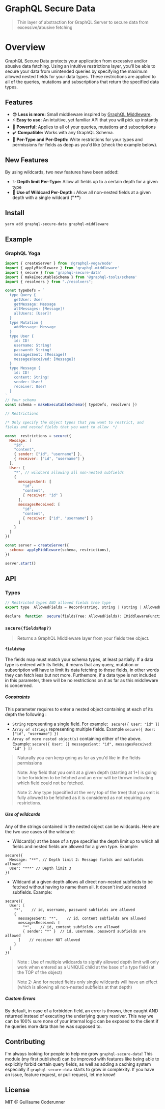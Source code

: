 # GraphQL Secure Data
> Thin layer of abstraction for GraphQL Server to secure data from excessive/abusive fetching


# Overview

GraphQL Secure Data protects your application from excessive and/or abusive data fetching. Using an intuitive restrictions layer, you'll be able to secure your data from unintended queries by specifying the maximum allowed nested fields for your data types. These restrictions are applied to all of the  queries, mutations and subscriptions that return the specified data types.

## Features

-   😎  **Less is more:**  Small middleware inspired by  [GraphQL Middleware](https://github.com/prismagraphql/graphql-middleware).
-   ⚡  **Easy to use:**  An intuitive, yet familiar API that you will pick up instantly
-   💪  **Powerful:**  Applies to all of your queries, mutations and subscriptions
-   ✔️  **Compatible:**  Works with any GraphQL Schema.
-   🎯  **Per-Type and Per-Depth:**  Write restrictions for your types and permissions for fields as deep as you'd like (check the example below).

## New Features

By using wildcards, two new features have been added:
-   ✨  **Depth limit Per-Type:** Allow all fields up to a certain depth for a given type
-   🚀 **Use of Wildcard Per-Depth :** Allow all non-nested fields at a given depth with a single wildcard (**"*"**)

## Install

```
yarn add graphql-secure-data graphql-middleware
```

## Example
### GraphQL Yoga

```javascript
import { createServer } from '@graphql-yoga/node'
import { applyMiddleware } from 'graphql-middleware'
import { secure } from 'graphql-secure-data'
import { makeExecutableSchema } from '@graphql-tools/schema'
import { resolvers } from "./resolvers";

const typeDefs = `
  type Query {
    getUser: User
    getMessage: Message
    allMessages: [Message]!
    allUsers: [User]!
  }
  type Mutation {
    addMessage: Message
  }
  type User {
    id: ID!
    username: String!
    password: String!
    messagesSent: [Message]!
    messagesReceived: [Message]!
  }
  type Message {
    id: ID!
    content: String!
    sender: User!
    receiver: User!
  }
`
// Your schema
const schema = makeExecutableSchema({ typeDefs, resolvers })

// Restrictions

/* Only specify the object types that you want to restrict, and
fields and nested fields that you want to allow  */

const  restrictions = secure({
  Message: [
    "id",
    "content",
    { sender: ["id", "username"] },
    { receiver: ["id", "username"] }
  ],
  User: [
    "*", // wildcard allowing all non-nested subfields
    {
      messagesSent: [
        "id",
        "content",
        { receiver: "id" }
      ],
      messagesReceived: [
        "id",
        "content",
        { receiver: ["id", "username"] }
      ]
    }
  ]
})

const server = createServer({
  schema: applyMiddleware(schema, restrictions),
})

server.start()
```

## API

### Types

```javascript
// Restricted types AND allowed fields tree type
export type  AllowedFields = Record<string, string | (string | AllowedFields)[]>

declare  function  secure(fieldsTree: AllowedFields): IMiddlewareFunction
```

### `secure(fieldsMap?)`

> Returns a GraphQL Middleware layer from your fields tree object.

#### `fieldsMap`

The fields map must match your schema types, at least partially.
If a data type is entered with its fields, it means that any query, mutation or
subscription will have to limit its data fetching to those fields, in other words they can fetch less but not more. Furthemore, if a data type is not included
in this parameter, there will be no restrictions on it as far as this middleware
is concerned.

##### Constraints
This parameter requires to enter a nested object containing at each of its depth the
following :
-  `String` representing a single field.  For example:   ` secure({ User: "id" })`
-  `Array of strings` representing multiple fields.
    Example `secure({ User: ["id", "username"] })`
-  `Array of more nested object(s)` containing either of the above.  Example:
   `secure({ User: [{ messagesSent: "id", messagesReceived: "id" } ])`

>  Naturally you can keep going as far as you'd like in the fields
>  permissions
>
>  Note: Any field that you omit at a given depth (starting at 1+) is going to
>  be  forbidden to be fetched and an error will be thrown indicating which
>  field could not be fetched.
>
> Note 2: Any type (specified at the very top of the tree) that you omit is
> fully allowed to be fetched as it is considered as not requiring any
> restrictions.

##### Use of wildcards

Any of the strings contained in the nested object can be wildcards. Here are the two use cases of the wildcard:

- Wildcard(s) at the base of a type specifies the depth limit up to which all fields and nested fields are allowed for a given type.
Example:
```
secure({
  Message: "**", // Depth limit 2: Message fields and subfields allowed
  User: "***" // Depth limit 3
})
```
- Wildcard at a given depth allows all direct non-nested subfields to be fetched without having to name them all. It doesn't include nested subfields.
Example:
```javasript
secure({
  User: [
    "*",    // id, username, password subfields are allowed
    {
      messagesSent: "*",    // id, content subfields are allowed
      messagesReceived: [
        "*",    // id, content subfields are allowed
        { sender: "*" }  // id, username, password subfields are allowed
      ]    // receiver NOT allowed
    }
  ]
})
```

> Note : Use of multiple wildcards to signify allowed depth limit will only work when entered as a UNIQUE child at the base of a type field (at the TOP of the object)
>
> Note 2: And for nested fields only single wildcards will have an effect (which is allowing all non-nested subfields at that depth)

##### Custom Errors
By default, in case of a forbidden field, an error is thrown, then caught AND
returned instead of executing the underlying query resolver. This way we can be 100% sure none of your internal logic can be exposed to the client if he
queries more data than he was supposed to.

## Contributing

I'm always looking for people to help me grow  `graphql-secure-data`!
This module (my first published) can be improved with features like being able
to explicitly forbid certain query fields, as well as adding a caching system
especially if `graphql-secure-data` starts to grow in complexity.
If you have an issue, feature request, or pull request, let me know!

## License

MIT @ Guillaume Coderunner